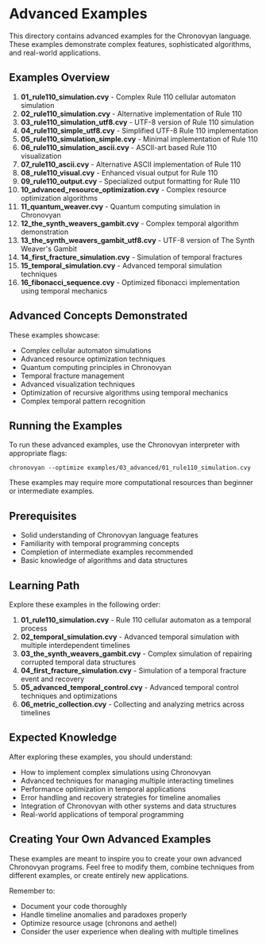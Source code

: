 # Advanced Examples

This directory contains advanced examples for the Chronovyan language. These examples demonstrate complex features, sophisticated algorithms, and real-world applications.

## Examples Overview

1. **01_rule110_simulation.cvy** - Complex Rule 110 cellular automaton simulation
2. **02_rule110_simulation.cvy** - Alternative implementation of Rule 110
3. **03_rule110_simulation_utf8.cvy** - UTF-8 version of Rule 110 simulation
4. **04_rule110_simple_utf8.cvy** - Simplified UTF-8 Rule 110 implementation
5. **05_rule110_simulation_simple.cvy** - Minimal implementation of Rule 110
6. **06_rule110_simulation_ascii.cvy** - ASCII-art based Rule 110 visualization
7. **07_rule110_ascii.cvy** - Alternative ASCII implementation of Rule 110
8. **08_rule110_visual.cvy** - Enhanced visual output for Rule 110
9. **09_rule110_output.cvy** - Specialized output formatting for Rule 110
10. **10_advanced_resource_optimization.cvy** - Complex resource optimization algorithms
11. **11_quantum_weaver.cvy** - Quantum computing simulation in Chronovyan
12. **12_the_synth_weavers_gambit.cvy** - Complex temporal algorithm demonstration
13. **13_the_synth_weavers_gambit_utf8.cvy** - UTF-8 version of The Synth Weaver's Gambit
14. **14_first_fracture_simulation.cvy** - Simulation of temporal fractures
15. **15_temporal_simulation.cvy** - Advanced temporal simulation techniques
16. **16_fibonacci_sequence.cvy** - Optimized fibonacci implementation using temporal mechanics

## Advanced Concepts Demonstrated

These examples showcase:

- Complex cellular automaton simulations
- Advanced resource optimization techniques
- Quantum computing principles in Chronovyan
- Temporal fracture management
- Advanced visualization techniques
- Optimization of recursive algorithms using temporal mechanics
- Complex temporal pattern recognition

## Running the Examples

To run these advanced examples, use the Chronovyan interpreter with appropriate flags:

```
chronovyan --optimize examples/03_advanced/01_rule110_simulation.cvy
```

These examples may require more computational resources than beginner or intermediate examples.

## Prerequisites

- Solid understanding of Chronovyan language features
- Familiarity with temporal programming concepts
- Completion of intermediate examples recommended
- Basic knowledge of algorithms and data structures

## Learning Path

Explore these examples in the following order:

1. **01_rule110_simulation.cvy** - Rule 110 cellular automaton as a temporal process
2. **02_temporal_simulation.cvy** - Advanced temporal simulation with multiple interdependent timelines
3. **03_the_synth_weavers_gambit.cvy** - Complex simulation of repairing corrupted temporal data structures
4. **04_first_fracture_simulation.cvy** - Simulation of a temporal fracture event and recovery
5. **05_advanced_temporal_control.cvy** - Advanced temporal control techniques and optimizations
6. **06_metric_collection.cvy** - Collecting and analyzing metrics across timelines

## Expected Knowledge

After exploring these examples, you should understand:

- How to implement complex simulations using Chronovyan
- Advanced techniques for managing multiple interacting timelines
- Performance optimization in temporal applications
- Error handling and recovery strategies for timeline anomalies
- Integration of Chronovyan with other systems and data structures
- Real-world applications of temporal programming

## Creating Your Own Advanced Examples

These examples are meant to inspire you to create your own advanced Chronovyan programs. Feel free to modify them, combine techniques from different examples, or create entirely new applications.

Remember to:
- Document your code thoroughly
- Handle timeline anomalies and paradoxes properly
- Optimize resource usage (chronons and aethel)
- Consider the user experience when dealing with multiple timelines 
